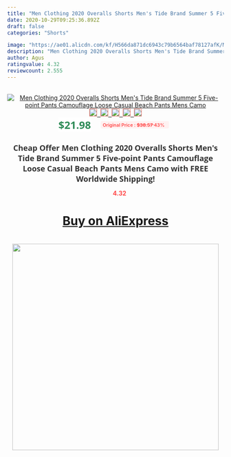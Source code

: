 ```yaml
---
title: "Men Clothing 2020 Overalls Shorts Men's Tide Brand Summer 5 Five-point Pants Camouflage Loose Casual Beach Pants Mens Camo"
date: 2020-10-29T09:25:36.892Z
draft: false
categories: "Shorts"

image: "https://ae01.alicdn.com/kf/H566da871dc6943c79b6564baf78127afK/Men-Clothing-2020-Overalls-Shorts-Men-s-Tide-Brand-Summer-5-Five-point-Pants-Camouflage-Loose.jpg"
description: "Men Clothing 2020 Overalls Shorts Men's Tide Brand Summer 5 Five-point Pants Camouflage Loose Casual Beach Pants Mens Camo"
author: Agus
ratingvalue: 4.32
reviewcount: 2.555
---
```

<br>
<div style="text-align: center;">
<a href="https://s.click.aliexpress.com/e/_APZSvr" target="_blank" rel="nofollow noopener noreferrer"><img alt="Men Clothing 2020 Overalls Shorts Men's Tide Brand Summer 5 Five-point Pants Camouflage Loose Casual Beach Pants Mens Camo" class="magnifier-image" src="https://ae01.alicdn.com/kf/H566da871dc6943c79b6564baf78127afK/Men-Clothing-2020-Overalls-Shorts-Men-s-Tide-Brand-Summer-5-Five-point-Pants-Camouflage-Loose.jpg_640x640.jpg">
<br>
<img style="border:1px solid salmon" src="https://ae01.alicdn.com/kf/H566da871dc6943c79b6564baf78127afK/Men-Clothing-2020-Overalls-Shorts-Men-s-Tide-Brand-Summer-5-Five-point-Pants-Camouflage-Loose.jpg_120x120.jpg">&nbsp;&nbsp;<img style="border:1px solid salmon" src="https://ae01.alicdn.com/kf/H8e742c082521429190a9b3bf9ddf2a48V/Men-Clothing-2020-Overalls-Shorts-Men-s-Tide-Brand-Summer-5-Five-point-Pants-Camouflage-Loose.jpg_120x120.jpg">&nbsp;&nbsp;<img style="border:1px solid salmon" src="https://ae01.alicdn.com/kf/H7a8a1ff647f3463c8cfc282f63cd788cc/Men-Clothing-2020-Overalls-Shorts-Men-s-Tide-Brand-Summer-5-Five-point-Pants-Camouflage-Loose.jpg_120x120.jpg">&nbsp;&nbsp;<img style="border:1px solid salmon" src="https://ae01.alicdn.com/kf/H2d1b65a1b3714b35b9f3a52686574ce0z/Men-Clothing-2020-Overalls-Shorts-Men-s-Tide-Brand-Summer-5-Five-point-Pants-Camouflage-Loose.jpg_120x120.jpg">&nbsp;&nbsp;<img style="border:1px solid salmon" src="https://ae01.alicdn.com/kf/Hc54d59e24b3345528f144103b2294177y/Men-Clothing-2020-Overalls-Shorts-Men-s-Tide-Brand-Summer-5-Five-point-Pants-Camouflage-Loose.jpg_120x120.jpg"></a></div><br0>
<div style="text-align: center;"><span style="background-color: white; border: 0px; box-sizing: border-box; color: seagreen; display: inline-block; font-family: &quot;open sans&quot; , &quot;arial&quot; , &quot;helvetica&quot; , sans-serif , &quot;heiti&quot;; font-size: 24px; font-stretch: inherit; font-weight: 700; line-height: inherit; margin: 0px 10px 0px 0px; padding: 0px; vertical-align: middle;">$21.98 </span>
<span style="background: rgb(255 , 241 , 241); border-radius: 3px; border: 0px; box-sizing: border-box; color: #ff4747; display: inline-block; font-family: inherit; font-size: 12px; font-stretch: inherit; font-style: inherit; font-variant: inherit; font-weight: 600; line-height: inherit; margin: 0px; padding: 2px 5px; transform: scale(0.9); vertical-align: middle;">Original Price : <b style="text-decoration: line-through;">$38.57 </b> 43%&nbsp;&nbsp;</span></div>
<h1 style="color: #333333; display: inline-block; font-family: &quot;open sans&quot; , &quot;arial&quot; , &quot;helvetica&quot; , sans-serif , &quot;heiti&quot;; font-size: 18px; font-stretch: inherit; font-weight: 700; text-align: center;">Cheap Offer Men Clothing 2020 Overalls Shorts Men's Tide Brand Summer 5 Five-point Pants Camouflage Loose Casual Beach Pants Mens Camo with FREE Worldwide Shipping!</h1>
<div style="color: #ff4747; text-align: center;">
<img src="https://4.bp.blogspot.com/-M0ZcTcb-5uY/XleCXlxnR4I/AAAAAAAAAEc/OrjgMkXV1oMQFaCRZj5HQwOCBcu3w1FegCPcBGAYYCw/s1600/star.png" style="height: 15px;">&nbsp;<b>4.32</b></div>
<div class="button_cont" align="center"><a class="buynow_a" href="https://s.click.aliexpress.com/e/_APZSvr" target="_blank" rel="nofollow noopener noreferrer"><H1>Buy on AliExpress</H1></a></div><br>
<div class="separator" style="clear: both; text-align: center;">
<img src="https://lh3.googleusercontent.com/-pTy5HemUv9M/XlePHvY0dAI/AAAAAAAAAE4/0nX5iRUoIWY8eMW9Dpxeirr157OZliDIgCLcBGAsYHQ/s1600/badge.gif" width="480">
</div>
